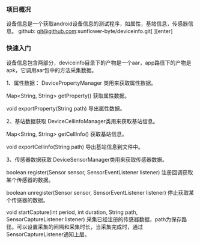 ### 项目概况
设备信息是一个获取android设备信息的测试程序，如属性，基站信息，传感器信息。 
github: git@github.com:sunflower-byte/deviceinfo.git[ ][enter]

### 快速入门
设备信息包含两部分，deviceinfo目录下的产物是一个aar，app路径下的产物是apk，它调用aar包中的方法采集数据。

1、属性数据：
DevicePropertyManager 类用来获取属性数据。

Map<String, String> getProperty() 获取属性数据。

void exportProperty(String path) 导出属性数据。
 
2、基站数据获取
DeviceCellinfoManager类用来获取基站信息。

Map<String, String> getCellInfo() 获取基站信息。

void exportCellinfo(String path) 导出基站信息到文件中。

3、传感器数据获取
DeviceSensorManager类用来获取传感器数据。

boolean register(Sensor sensor, SensorEventListener listener) 注册回调获取某个传感器的数据。

boolean unregister(Sensor sensor, SensorEventListener listener) 停止获取某个传感器的数据。

void startCapture(int period, int duration, String path, SensorCaptureListener listener) 采集已经注册的传感器数据，path为保存路径。可以设置采集的间隔和采集时长，当采集完成时，通过SensorCaptureListener通知上层。
